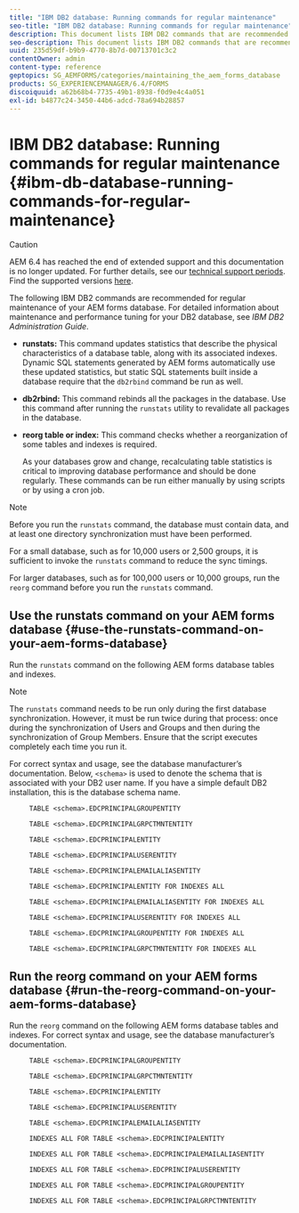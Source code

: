 ```yaml
---
title: "IBM DB2 database: Running commands for regular maintenance"
seo-title: "IBM DB2 database: Running commands for regular maintenance"
description: This document lists IBM DB2 commands that are recommended for regular maintenance of your AEM forms database. 
seo-description: This document lists IBM DB2 commands that are recommended for regular maintenance of your AEM forms database. 
uuid: 235d59df-b9b9-4770-8b7d-00713701c3c2
contentOwner: admin
content-type: reference
geptopics: SG_AEMFORMS/categories/maintaining_the_aem_forms_database
products: SG_EXPERIENCEMANAGER/6.4/FORMS
discoiquuid: a62b68b4-7735-49b1-8938-f0d9e4c4a051
exl-id: b4877c24-3450-44b6-adcd-78a694b28857
---
```

# IBM DB2 database: Running commands for regular maintenance {#ibm-db-database-running-commands-for-regular-maintenance}

>[!CAUTION]
>
>AEM 6.4 has reached the end of extended support and this documentation is no longer updated. For further details, see our [technical support periods](https://helpx.adobe.com/support/programs/eol-matrix.html). Find the supported versions [here](https://experienceleague.adobe.com/docs/).

The following IBM DB2 commands are recommended for regular maintenance of your AEM forms database. For detailed information about maintenance and performance tuning for your DB2 database, see *IBM DB2 Administration Guide*.

* **runstats:** This command updates statistics that describe the physical characteristics of a database table, along with its associated indexes. Dynamic SQL statements generated by AEM forms automatically use these updated statistics, but static SQL statements built inside a database require that the `db2rbind` command be run as well. 
* **db2rbind:** This command rebinds all the packages in the database. Use this command after running the `runstats` utility to revalidate all packages in the database.
* **reorg table or index:** This command checks whether a reorganization of some tables and indexes is required.

  As your databases grow and change, recalculating table statistics is critical to improving database performance and should be done regularly. These commands can be run either manually by using scripts or by using a cron job.

>[!NOTE]
>
>Before you run the `runstats` command, the database must contain data, and at least one directory synchronization must have been performed.

For a small database, such as for 10,000 users or 2,500 groups, it is sufficient to invoke the `runstats` command to reduce the sync timings.

For larger databases, such as for 100,000 users or 10,000 groups, run the `reorg` command before you run the `runstats` command.

## Use the runstats command on your AEM forms database {#use-the-runstats-command-on-your-aem-forms-database}

Run the `runstats` command on the following AEM forms database tables and indexes.

>[!NOTE]
>
>The `runstats` command needs to be run only during the first database synchronization. However, it must be run twice during that process: once during the synchronization of Users and Groups and then during the synchronization of Group Members. Ensure that the script executes completely each time you run it.

For correct syntax and usage, see the database manufacturer’s documentation. Below, `<schema>` is used to denote the schema that is associated with your DB2 user name. If you have a simple default DB2 installation, this is the database schema name.

```as3
     TABLE <schema>.EDCPRINCIPALGROUPENTITY 
  
     TABLE <schema>.EDCPRINCIPALGRPCTMNTENTITY 
  
     TABLE <schema>.EDCPRINCIPALENTITY 
  
     TABLE <schema>.EDCPRINCIPALUSERENTITY 
  
     TABLE <schema>.EDCPRINCIPALEMAILALIASENTITY 
  
     TABLE <schema>.EDCPRINCIPALENTITY FOR INDEXES ALL 
  
     TABLE <schema>.EDCPRINCIPALEMAILALIASENTITY FOR INDEXES ALL 
  
     TABLE <schema>.EDCPRINCIPALUSERENTITY FOR INDEXES ALL 
  
     TABLE <schema>.EDCPRINCIPALGROUPENTITY FOR INDEXES ALL 
  
     TABLE <schema>.EDCPRINCIPALGRPCTMNTENTITY FOR INDEXES ALL
```

## Run the reorg command on your AEM forms database {#run-the-reorg-command-on-your-aem-forms-database}

Run the `reorg` command on the following AEM forms database tables and indexes. For correct syntax and usage, see the database manufacturer’s documentation.

```as3
     TABLE <schema>.EDCPRINCIPALGROUPENTITY 
  
     TABLE <schema>.EDCPRINCIPALGRPCTMNTENTITY 
  
     TABLE <schema>.EDCPRINCIPALENTITY 
  
     TABLE <schema>.EDCPRINCIPALUSERENTITY 
  
     TABLE <schema>.EDCPRINCIPALEMAILALIASENTITY 
  
     INDEXES ALL FOR TABLE <schema>.EDCPRINCIPALENTITY 
  
     INDEXES ALL FOR TABLE <schema>.EDCPRINCIPALEMAILALIASENTITY 
  
     INDEXES ALL FOR TABLE <schema>.EDCPRINCIPALUSERENTITY 
  
     INDEXES ALL FOR TABLE <schema>.EDCPRINCIPALGROUPENTITY 
  
     INDEXES ALL FOR TABLE <schema>.EDCPRINCIPALGRPCTMNTENTITY
```
